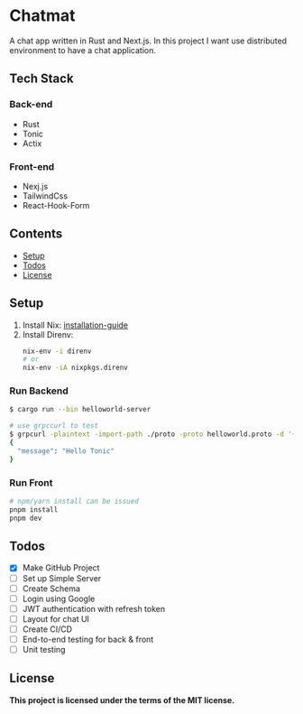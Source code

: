 # Chatmat
A chat app written in Rust and Next.js. In this project I want use distributed environment to have a chat application.

## Tech Stack

### Back-end
- Rust
- Tonic
- Actix
### Front-end
- Nexj.js
- TailwindCss
- React-Hook-Form

## Contents
- [Setup](#setup)
- [Todos](#todos)
- [License](#license)

## Setup
1. Install Nix: [installation-guide](https://nixos.org/download/#nix-install-linux)
2. Install Direnv:
   ```sh
   nix-env -i direnv
   # or
   nix-env -iA nixpkgs.direnv
   ```
### Run Backend
```bash
$ cargo run --bin helloworld-server

# use grpccurl to test
$ grpcurl -plaintext -import-path ./proto -proto helloworld.proto -d '{"name": "Tonic"}' '[::1]:50051' helloworld.Greeter/SayHello
{
  "message": "Hello Tonic"
}
```
### Run Front
```bash
# npm/yarn install can be issued
pnpm install
pnpm dev
```

## Todos
- [x] Make GitHub Project
- [ ] Set up Simple Server
- [ ] Create Schema
- [ ] Login using Google
- [ ] JWT authentication with refresh token
- [ ] Layout for chat UI
- [ ] Create CI/CD
- [ ] End-to-end testing for back & front
- [ ] Unit testing

## License
**This project is licensed under the terms of the MIT license.**
